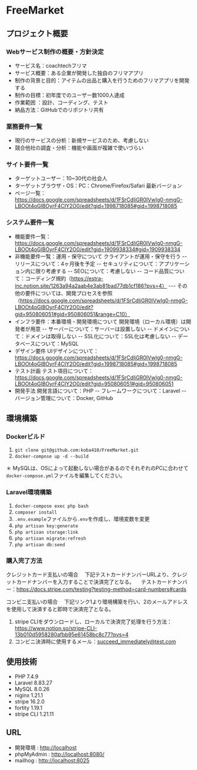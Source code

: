 # FreeMarket

## プロジェクト概要
### Webサービス制作の概要・方針決定
- サービス名：coachtechフリマ
- サービス概要：ある企業が開発した独自のフリマアプリ
- 制作の背景と目的：アイテムの出品と購入を行うためのフリマアプリを開発する
- 制作の目標：初年度でのユーザー数1000人達成
- 作業範囲	：設計、コーディング、テスト
- 納品方法：GitHubでのリポジトリ共有
  
### 業務要件一覧
- 現行のサービスの分析：新規サービスのため、考慮しない
- 競合他社の調査・分析：機能や画面が複雑で使いづらい
  
### サイト要件一覧
- ターゲットユーザー：10~30代の社会人
- ターゲットブラウザ・OS：PC：Chrome/Firefox/Safari 最新バージョン
- ページ一覧：https://docs.google.com/spreadsheets/d/1FSrCdliGR0IVwIg0-nmgG-LBOOt4oGlBOyrF4CIY2O0/edit?gid=1998718085#gid=1998718085
  
### システム要件一覧
- 機能要件一覧：https://docs.google.com/spreadsheets/d/1FSrCdliGR0IVwIg0-nmgG-LBOOt4oGlBOyrF4CIY2O0/edit?gid=1909938334#gid=1909938334
- 非機能要件一覧：運用・保守について	クライアントが運用・保守を行う
-- リリースについて：4ヶ月後を予定
-- セキュリティについて：アプリケーション内に限り考慮する
-- SEOについて：考慮しない
-- コード品質について：コーディング規約（https://estra-inc.notion.site/1263a94a2aab4e3ab81bad77db1cf186?pvs=4）
---  その他の要件については、開発プロセスを参照（https://docs.google.com/spreadsheets/d/1FSrCdliGR0IVwIg0-nmgG-LBOOt4oGlBOyrF4CIY2O0/edit?gid=950806051#gid=950806051&range=C10）
- インフラ要件：本番環境・開発環境について	開発環境（ローカル環境）は開発者が用意
-- サーバーについて：サーバーは設置しない
-- ドメインについて：ドメインは取得しない
-- SSL化について：SSL化は考慮しない
-- データベースについて：MySQL
- デザイン要件	UIデザインについて：https://docs.google.com/spreadsheets/d/1FSrCdliGR0IVwIg0-nmgG-LBOOt4oGlBOyrF4CIY2O0/edit?gid=1998718085#gid=1998718085
- テスト計画	テスト項目について：https://docs.google.com/spreadsheets/d/1FSrCdliGR0IVwIg0-nmgG-LBOOt4oGlBOyrF4CIY2O0/edit?gid=950806051#gid=950806051
- 開発手法	開発言語について：PHP
-- フレームワークについて：Laravel
-- バージョン管理について：Docker, GitHub

## 環境構築

### Dockerビルド
1. `git clone git@github.com:koba410/FreeMarket.git`
2. `docker-compose up -d --build`

＊ MySQLは、OSによって起動しない場合があるのでそれぞれのPCに合わせて`docker-compose.yml`ファイルを編集してください。

### Laravel環境構築
1. `docker-compose exec php bash`
2. `composer install`
3. `.env.example`ファイルから`.env`を作成し、環境変数を変更
4. `php artisan key:generate`
5. `php artisan storage:link`
6. `php artisan migrate:refresh`
7. `php artisan db:seed`

### 購入完了方法
クレジットカード支払いの場合
　下記テストカードナンバーURLより、クレジットカードナンバーを入力することで決済完了となる。
　テストカードナンバー：https://docs.stripe.com/testing?testing-method=card-numbers#cards

コンビニ支払いの場合
　下記リンク1より環境構築を行い、2のメールアドレスを使用して決済すると即時で決済完了となる。
 1. stripe CLIをダウンロードし、ローカルで決済完了処理を行う方法：https://www.notion.so/stripe-CLI-13b010d5958280afbb95e61458bc8c77?pvs=4
 2. コンビニ決済時に使用するメール：succeed_immediately@test.com

## 使用技術
- PHP 7.4.9
- Laravel 8.83.27
- MySQL 8.0.26
- niginx 1.21.1
- stripe 16.2.0
- fortity 1.19.1
- stripe CLI 1.21.11

## URL
- 開発環境 : [http://localhost](http://localhost/)
- phpMyAdmin : [http://localhost:8080/](http://localhost:8080/)
- mailhog : [http://localhost:8025](http://localhost:8025/)
